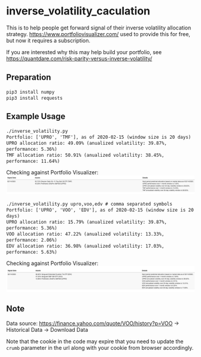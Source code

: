 # inverse_volatility_caculation
This is to help people get forward signal of their inverse volatility allocation strategy. https://www.portfoliovisualizer.com/ used to provide this for free, but now it requires a subscription.

If you are interested why this may help build your portfolio, see https://quantdare.com/risk-parity-versus-inverse-volatility/

## Preparation
```
pip3 install numpy
pip3 install requests
```

## Example Usage
```
./inverse_volatility.py
Portfolio: ['UPRO', 'TMF'], as of 2020-02-15 (window size is 20 days)
UPRO allocation ratio: 49.09% (anualized volatility: 39.87%, performance: 5.36%)
TMF allocation ratio: 50.91% (anualized volatility: 38.45%, performance: 11.64%)
```

Checking against Portfolio Visualizer: ![](UPRO_TMF.png)

```
./inverse_volatility.py upro,voo,edv # comma separated symbols
Portfolio: ['UPRO', 'VOO', 'EDV'], as of 2020-02-15 (window size is 20 days)
UPRO allocation ratio: 15.79% (anualized volatility: 39.87%, performance: 5.36%)
VOO allocation ratio: 47.22% (anualized volatility: 13.33%, performance: 2.06%)
EDV allocation ratio: 36.98% (anualized volatility: 17.03%, performance: 5.63%)
```

Checking against Portfolio Visualizer: ![](UPRO_VOO_EDV.png)

## Note

Data source: https://finance.yahoo.com/quote/VOO/history?p=VOO -> Historical Data -> Download Data

Note that the cookie in the code may expire that you need to update the `crumb` parameter in the url along with your cookie from browser accordingly.
